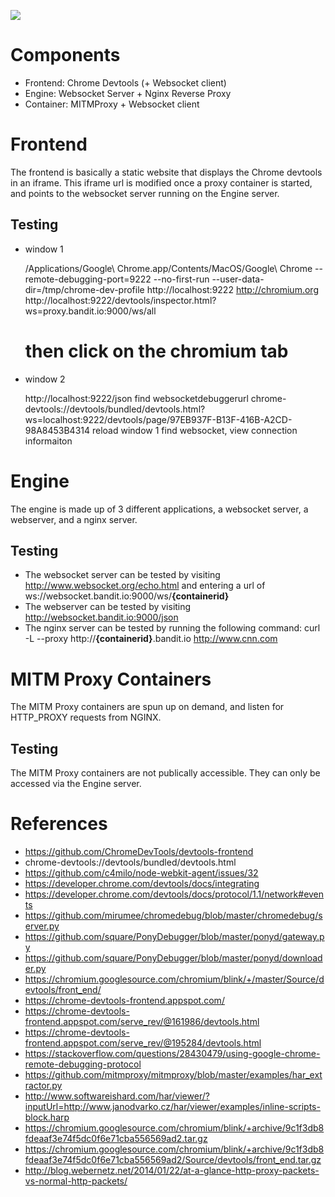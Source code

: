 
![](https://raw.githubusercontent.com/AnalogJ/banditio.docs/master/banditio%20structure.png)

# Components
- Frontend: Chrome Devtools (+ Websocket client)
- Engine: Websocket Server + Nginx Reverse Proxy
- Container: MITMProxy + Websocket client

# Frontend
The frontend is basically a static website that displays the Chrome devtools in an iframe. 
This iframe url is modified once a proxy container is started, and points to the websocket server running on the Engine server.

## Testing

- window 1

	/Applications/Google\ Chrome.app/Contents/MacOS/Google\ Chrome --remote-debugging-port=9222 --no-first-run --user-data-dir=/tmp/chrome-dev-profile http://localhost:9222 http://chromium.org
	http://localhost:9222/devtools/inspector.html?ws=proxy.bandit.io:9000/ws/all
	# then click on the chromium tab
	
- window 2

	http://localhost:9222/json
	find websocketdebuggerurl
	chrome-devtools://devtools/bundled/devtools.html?ws=localhost:9222/devtools/page/97EB937F-B13F-416B-A2CD-98A8453B4314
	reload window 1
	find websocket, view connection informaiton
	
# Engine
The engine is made up of 3 different applications, a websocket server, a webserver, and a nginx server. 

## Testing

- The websocket server can be tested by visiting http://www.websocket.org/echo.html and entering a url of ws://websocket.bandit.io:9000/ws/**{containerid}**
- The webserver can be tested by visiting http://websocket.bandit.io:9000/json
- The nginx server can be tested by running the following command: curl -L --proxy http://**{containerid}**.bandit.io http://www.cnn.com

# MITM Proxy Containers
The MITM Proxy containers are spun up on demand, and listen for HTTP_PROXY requests from NGINX. 

## Testing
The MITM Proxy containers are not publically accessible. They can only be accessed via the Engine server. 



# References
- https://github.com/ChromeDevTools/devtools-frontend
- chrome-devtools://devtools/bundled/devtools.html
- https://github.com/c4milo/node-webkit-agent/issues/32
- https://developer.chrome.com/devtools/docs/integrating
- https://developer.chrome.com/devtools/docs/protocol/1.1/network#events
- https://github.com/mirumee/chromedebug/blob/master/chromedebug/server.py
- https://github.com/square/PonyDebugger/blob/master/ponyd/gateway.py
- https://github.com/square/PonyDebugger/blob/master/ponyd/downloader.py
- https://chromium.googlesource.com/chromium/blink/+/master/Source/devtools/front_end/
- https://chrome-devtools-frontend.appspot.com/
- https://chrome-devtools-frontend.appspot.com/serve_rev/@161986/devtools.html
- https://chrome-devtools-frontend.appspot.com/serve_rev/@195284/devtools.html
- https://stackoverflow.com/questions/28430479/using-google-chrome-remote-debugging-protocol
- https://github.com/mitmproxy/mitmproxy/blob/master/examples/har_extractor.py
- http://www.softwareishard.com/har/viewer/?inputUrl=http://www.janodvarko.cz/har/viewer/examples/inline-scripts-block.harp
- https://chromium.googlesource.com/chromium/blink/+archive/9c1f3db8fdeaaf3e74f5dc0f6e71cba556569ad2.tar.gz
- https://chromium.googlesource.com/chromium/blink/+archive/9c1f3db8fdeaaf3e74f5dc0f6e71cba556569ad2/Source/devtools/front_end.tar.gz
- http://blog.webernetz.net/2014/01/22/at-a-glance-http-proxy-packets-vs-normal-http-packets/